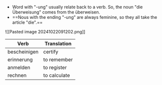 
* Word with "-ung" usually relate back to a verb. So, the noun "die Überweisung" comes from the überweisen. 
* ==Nous with the ending "-ung" are always feminine, so they all take the article "die".==


![[Pasted image 20241022091202.png]]


| Verb         | Translation  |
| ------------ | ------------ |
| bescheinigen | certify      |
| erinnerung   | to remember  |
| anmelden     | to register  |
| rechnen      | to calculate |
